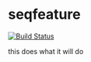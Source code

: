 # seqfeature

[![Build Status](https://travis-ci.org/davibootcamp/seqfeature.svg?branch=master)](https://travis-ci.org/davibootcamp/seqfeature)

this does what it will do
